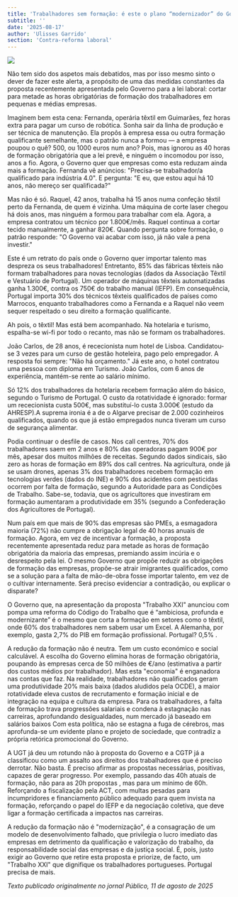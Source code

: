 ```yaml
---
title: 'Trabalhadores sem formação: é este o plano “modernizador” do Governo?'
subtitle: ''
date: '2025-08-17'
author: 'Ulisses Garrido'
section: 'Contra-reforma laboral'
---
```


![](/images/formacao.jpg)

Não tem sido dos aspetos mais debatidos, mas por isso mesmo sinto o dever de fazer este alerta, a propósito de uma das medidas constantes da proposta recentemente apresentada pelo Governo para a lei laboral: cortar para metade as horas obrigatórias de formação dos trabalhadores em pequenas e médias empresas.

Imaginem bem esta cena: Fernanda, operária têxtil em Guimarães, fez horas extra para pagar um curso de robótica. Sonha sair da linha de produção e ser técnica de manutenção. Ela propôs à empresa essa ou outra formação qualificante semelhante, mas o patrão nunca a formou — a empresa poupou o quê? 500, ou 1000 euros num ano? Pois, mas ignorou as 40 horas de formação obrigatória que a lei prevê, e ninguém o incomodou por isso, anos a fio. Agora, o Governo quer que empresas como esta reduzam ainda mais a formação. Fernanda vê anúncios: "Precisa-se trabalhador/a qualificado para indústria 4.0". E pergunta: "E eu, que estou aqui há 10 anos, não mereço ser qualificada?"

Mas não é só. Raquel, 42 anos, trabalha há 15 anos numa confeção têxtil perto da Fernanda, de quem é vizinha. Uma máquina de corte laser chegou há dois anos, mas ninguém a formou para trabalhar com ela. Agora, a empresa contratou um técnico por 1.800€/mês. Raquel continua a cortar tecido manualmente, a ganhar 820€. Quando pergunta sobre formação, o patrão responde: "O Governo vai acabar com isso, já não vale a pena investir."

Este é um retrato do país onde o Governo quer importar talento mas despreza os seus trabalhadores! Entretanto, 85% das fábricas têxteis não formam trabalhadores para novas tecnologias (dados da Associação Têxtil e Vestuário de Portugal). Um operador de máquinas têxteis automatizadas ganha 1.300€, contra os 750€ do trabalho manual (IEFP). Em consequência, Portugal importa 30% dos técnicos têxteis qualificados de países como Marrocos, enquanto trabalhadores como a Fernanda e a Raquel não veem sequer respeitado o seu direito a formação qualificante.

Ah pois, o têxtil! Mas está bem acompanhado. Na hotelaria e turismo, espalha-se wi-fi por todo o recanto, mas não se formam os trabalhadores.

João Carlos,  de 28 anos, é rececionista num hotel de Lisboa. Candidatou-se 3 vezes para um curso de gestão hoteleira, pago pelo empregador. A resposta foi sempre: "Não há orçamento." Já este ano, o hotel contratou uma pessoa com diploma em Turismo. João Carlos, com 6 anos de experiência, mantém-se rente ao salário mínimo.

Só 12% dos trabalhadores da hotelaria recebem formação além do básico, segundo o Turismo de Portugal. O custo da rotatividade é ignorado: formar um rececionista custa 500€, mas substituí-lo custa 3.000€ (estudo da AHRESP).A suprema ironia é a de o Algarve precisar de 2.000 cozinheiros qualificados, quando os que já estão empregados nunca tiveram um curso de segurança alimentar.

Podia continuar o desfile de casos. Nos call centres, 70% dos trabalhadores saem em 2 anos e 80% das operadoras pagam 900€ por mês, apesar dos muitos milhões de receitas. Segundo dados sindicais, são zero as horas de formação em 89% dos call centres. Na agricultura, onde já se usam drones, apenas 3% dos trabalhadores recebem formação em tecnologias verdes (dados do INE) e 90% dos acidentes com pesticidas ocorrem por falta de formação, segundo a Autoridade para as Condições de Trabalho. Sabe-se, todavia, que os agricultores que investiram em formação aumentaram a produtividade em 35% (segundo a Confederação dos Agricultores de Portugal).

Num país em que mais de 90% das empresas são PMEs, a esmagadora maioria (72%) não cumpre a obrigação legal de 40 horas anuais de formação. Agora, em vez de incentivar a formação, a proposta recentemente apresentada reduz para metade as horas de formação obrigatória da maioria das empresas, premiando assim incúria e o desrespeito pela lei.   O mesmo Governo que propõe reduzir as obrigações de formação das empresas, propõe-se atrair imigrantes qualificados, como se a solução para a falta de mão-de-obra fosse importar talento, em vez de o cultivar internamente. Será preciso evidenciar a contradição, ou explicar o disparate?

O Governo que, na apresentação da proposta "Trabalho XXI"  anunciou com pompa uma reforma do Código do Trabalho que é “ambiciosa, profunda e modernizante” é o mesmo que corta a formação em setores como o têxtil, onde 60% dos trabalhadores nem sabem usar um Excel. A Alemanha, por exemplo, gasta 2,7% do PIB em formação profissional. Portugal? 0,5% .  

A redução da formação não é neutra. Tem um custo económico e social calculável. A escolha do Governo elimina horas de formação obrigatória, poupando às empresas cerca de 50 milhões de €/ano (estimativa a partir dos custos médios por trabalhador). Mas esta "economia" é enganadora nas contas que faz. Na realidade, trabalhadores não qualificados geram uma produtividade 20% mais baixa (dados aludidos pela OCDE), a maior rotatividade eleva custos de recrutamento e formação inicial e de integração na equipa e cultura da empresa. Para os trabalhadores, a falta de formação trava progressões salariais e condena à estagnação nas carreiras, aprofundando desigualdades, num mercado já baseado em salários baixos 
Com esta política, não se estagna a fuga de cérebros, mas aprofunda-se um evidente plano e projeto de sociedade, que contradiz a própria retórica promocional do Governo. 

A UGT já deu um rotundo não à proposta do Governo e a CGTP já a classificou como um assalto aos direitos dos trabalhadores que é preciso derrotar.  Não basta. É preciso afirmar as propostas necessárias, positivas, capazes de gerar progresso. Por exemplo, passando das 40h atuais  de formação, não para as 20h propostas , mas para um mínimo de 60h. Reforçando a fiscalização pela ACT, com multas pesadas para incumpridores e financiamento público adequado para quem invista na formação, reforçando o papel do IEFP e da negociação coletiva, que deve ligar a formação certificada a impactos nas carreiras.

A redução da formação não é "modernização", é a consagração de um modelo de desenvolvimento falhado, que privilegia o lucro imediato das empresas em detrimento da qualificação e valorização do trabalho, da responsabilidade social das empresas e da justiça social. É, pois, justo exigir ao Governo que retire esta proposta e priorize, de facto, um "Trabalho XXI" que dignifique os trabalhadores portugueses. Portugal precisa de mais.  

*Texto publicado originalmente no jornal Público, 11 de agosto de 2025*
